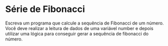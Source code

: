 # Série de Fibonacci

Escreva um programa que calcule a sequência de Fibonacci de um número. Você deve realizar a leitura de dados de uma variável number e depois utilizar uma lógica para conseguir gerar a sequência de fibonacci do número.